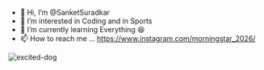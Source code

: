 - 👋 Hi, I’m @SanketSuradkar
- 👀 I’m interested in Coding and in Sports 
- 🌱 I’m currently learning Everything 😆
- 📫 How to reach me ... https://www.instagram.com/morningstar_2026/




![excited-dog](https://github.com/SanketSuradkar/SanketSuradkar/assets/68096112/e9adc6bf-c682-432b-9267-07330c6e1c91)




<!---
SanketSuradkar/SanketSuradkar is a ✨ special ✨ repository because its `README.md` (this file) appears on your GitHub profile.
You can click the Preview link to take a look at your changes.
--->
